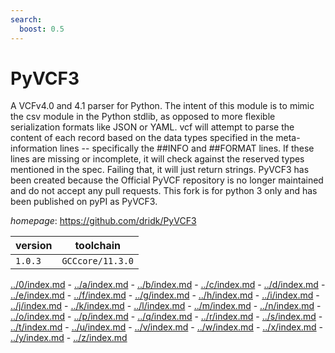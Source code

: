 ```yaml
---
search:
  boost: 0.5
---
```

# PyVCF3

A VCFv4.0 and 4.1 parser for Python. The intent of this module is to mimic the csv module in the Python stdlib, as opposed to more flexible serialization formats like JSON or YAML. vcf will attempt to parse the content of each record based on the data types specified in the meta-information lines -- specifically the ##INFO and ##FORMAT lines. If these lines are missing or incomplete, it will check against the reserved types mentioned in the spec. Failing that, it will just return strings. PyVCF3 has been created because the Official PyVCF repository is no longer maintained and do not accept any pull requests. This fork is for python 3 only and has been published on pyPI as PyVCF3.

*homepage*: <https://github.com/dridk/PyVCF3>

version | toolchain
--------|----------
``1.0.3`` | ``GCCcore/11.3.0``

[../0/index.md](0) - [../a/index.md](a) - [../b/index.md](b) - [../c/index.md](c) - [../d/index.md](d) - [../e/index.md](e) - [../f/index.md](f) - [../g/index.md](g) - [../h/index.md](h) - [../i/index.md](i) - [../j/index.md](j) - [../k/index.md](k) - [../l/index.md](l) - [../m/index.md](m) - [../n/index.md](n) - [../o/index.md](o) - [../p/index.md](p) - [../q/index.md](q) - [../r/index.md](r) - [../s/index.md](s) - [../t/index.md](t) - [../u/index.md](u) - [../v/index.md](v) - [../w/index.md](w) - [../x/index.md](x) - [../y/index.md](y) - [../z/index.md](z)

